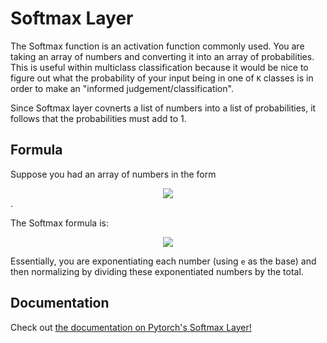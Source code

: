 # Softmax Layer

The Softmax function is an activation function commonly used. You are taking an array of numbers and converting it into an array of probabilities. This is useful within multiclass classification because it would be nice to figure out what the probability of 
your input being in one of `K` classes is in order to make an "informed judgement/classification".

Since Softmax layer covnerts a list of numbers into a list of probabilities, it follows that the probabilities must add to 1.

## Formula
Suppose you had an array of numbers in the form <!-- $$[z_{1}, z_{2}, z_{3}, z_{4}, ... z_{k}]$$ --> 

<div align="center"><img style="background: white;" src="..\..\..\svg\6a6rfoS7eT.svg"></div>. 

The Softmax formula is:

<!-- $$\frac{e^{z_{i}}}{\sum_{i=1}^{k}(e^{z_{i}})}$$ --> 

<div align="center"><img style="background: white;" src="..\..\..\svg\MNM4eGO01I.svg"></div>

Essentially, you are exponentiating each number (using `e` as the base) and then normalizing by dividing these exponentiated numbers by the total. 

## Documentation
Check out [the documentation on Pytorch's Softmax Layer!](https://pytorch.org/docs/stable/generated/torch.nn.Softmax.html)